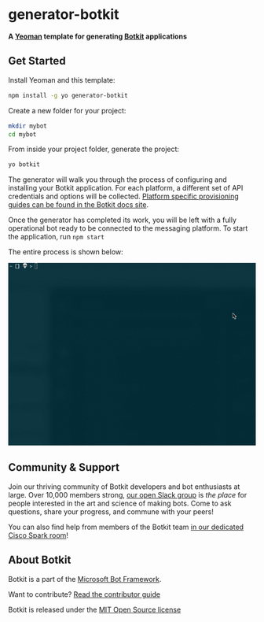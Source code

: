 # generator-botkit
**A [Yeoman](https://yeoman.io) template for generating [Botkit](https://npmjs.org/package/botkit) applications**

## Get Started

Install Yeoman and this template:

```bash
npm install -g yo generator-botkit
```

Create a new folder for your project:

```bash
mkdir mybot
cd mybot
```

From inside your project folder, generate the project:

```bash
yo botkit
```

The generator will walk you through the process of configuring and installing your Botkit application. For each platform, a different set of API credentials and options will be collected.  [Platform specific provisioning guides can be found in the Botkit docs site](https://botkit.ai/docs/provisioning).

Once the generator has completed its work, you will be left with a fully operational bot ready to be connected to the messaging platform.  To start the application, run `npm start`

The entire process is shown below:

![Botkit Yeoman generator in action](yeoman-generator.gif)

## Community & Support

Join our thriving community of Botkit developers and bot enthusiasts at large.
Over 10,000 members strong, [our open Slack group](https://community.botkit.ai) is
_the place_ for people interested in the art and science of making bots.
Come to ask questions, share your progress, and commune with your peers!

You can also find help from members of the Botkit team [in our dedicated Cisco Spark room](https://eurl.io/#SyNZuomKx)!

## About Botkit

Botkit is a part of the [Microsoft Bot Framework](https://dev.botframework.com).

Want to contribute? [Read the contributor guide](../../CONTRIBUTING.md)

Botkit is released under the [MIT Open Source license](LICENSE.md)